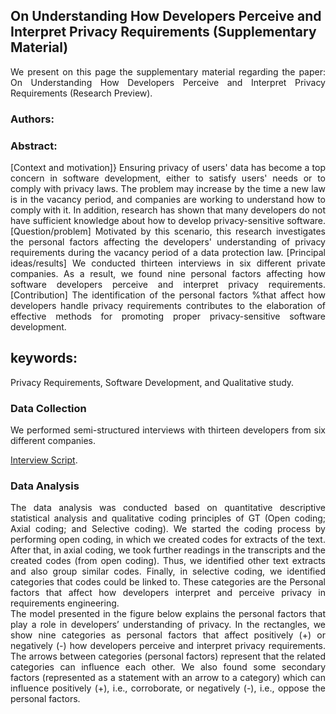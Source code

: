 ## On Understanding How Developers Perceive and Interpret Privacy Requirements (Supplementary Material)
<div style="text-align: justify">We present on this page the supplementary material regarding the paper: On Understanding How Developers Perceive and Interpret Privacy Requirements (Research Preview).</div> 

### Authors: 

### Abstract:
<div style="text-align: justify">[Context and motivation]} Ensuring privacy of users' data has become a top concern in software development, either to satisfy users' needs or to comply with privacy laws. The problem may increase by the time a new law is in the vacancy period, and companies are working to understand how to comply with it. In addition, research has shown that many developers do not have sufficient knowledge about how to develop privacy-sensitive software. [Question/problem] Motivated by this scenario, this research investigates the personal factors affecting the developers' understanding of privacy requirements during the vacancy period of a data protection law. [Principal ideas/results] We conducted thirteen interviews in six different private companies. As a result, we found nine personal factors affecting how software developers perceive and interpret privacy requirements. [Contribution] The identification of the personal factors %that affect how developers handle privacy requirements contributes to the elaboration of effective methods for promoting proper privacy-sensitive software development.</div>

## keywords:
Privacy Requirements, Software Development, and Qualitative study.

### Data Collection
<div style="text-align: justify">We performed semi-structured interviews with thirteen developers from six different companies. </div>

[Interview Script](https://github.com/Marianapmaia/PrivacyRequirementsByDevelopers/blob/master/Questionnaire.pdf).

### Data Analysis

<div style= "text-align: justify">The data analysis was conducted based on quantitative descriptive statistical analysis and qualitative coding principles of GT (Open coding; Axial coding; and Selective coding).
We started the coding process by performing open coding, in which we created codes for extracts of the text. After that, in axial coding, we took further readings in the transcripts and the created codes (from open coding). Thus, we identified other text extracts and also group similar codes. Finally, in selective coding, we identified categories that codes could be linked to. These categories are the Personal factors that affect how developers interpret and perceive privacy in requirements engineering. </div>

<div style="text-align: justify">The model presented in the figure below explains the personal factors that play a role in developers’ understanding of privacy. 
In the rectangles, we show nine categories as personal factors that affect positively (+) or negatively (-) how developers perceive and interpret privacy requirements. 
The arrows between categories (personal factors) represent that the related categories can influence each other. We also found some secondary factors (represented as a statement with an arrow to a category) which can influence positively (+), i.e., corroborate, or negatively (-), i.e., oppose the personal factors.</div>



